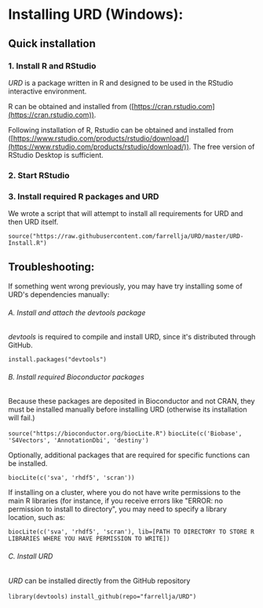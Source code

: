 # Installing URD (Windows):

## Quick installation

### 1. Install R and RStudio

*URD* is a package written in R and designed to be used in the RStudio interactive environment.

R can be obtained and installed from ([https://cran.rstudio.com](https://cran.rstudio.com)). 

Following installation of R, Rstudio can be obtained and installed from ([https://www.rstudio.com/products/rstudio/download/](https://www.rstudio.com/products/rstudio/download/)). The free version of RStudio Desktop is sufficient.
        
### 2. Start RStudio

### 3. Install required R packages and URD

We wrote a script that will attempt to install all requirements for URD and then URD itself.

```source("https://raw.githubusercontent.com/farrellja/URD/master/URD-Install.R")```

## Troubleshooting: 

If something went wrong previously, you may have try installing some of URD's dependencies manually:

###### A. Install and attach the *devtools* package

*devtools* is required to compile and install URD, since it's distributed through GitHub.

```install.packages("devtools")```
     
###### B. Install required Bioconductor packages

Because these packages are deposited in Bioconductor and not CRAN, they must be installed manually before installing URD (otherwise its installation will fail.)

```source("https://bioconductor.org/biocLite.R")```
```biocLite(c('Biobase', 'S4Vectors', 'AnnotationDbi', 'destiny')```

Optionally, additional packages that are required for specific functions can be installed.

```biocLite(c('sva', 'rhdf5', 'scran'))```

If installing on a cluster, where you do not have write permissions to the main R libraries (for instance, if you receive errors like "ERROR: no permission to install to directory", you may need to specify a library location, such as:

```biocLite(c('sva', 'rhdf5', 'scran'), lib=[PATH TO DIRECTORY TO STORE R LIBRARIES WHERE YOU HAVE PERMISSION TO WRITE])```
     
###### C. Install URD

*URD* can be installed directly from the GitHub repository

```library(devtools)```
```install_github(repo="farrellja/URD")```

	